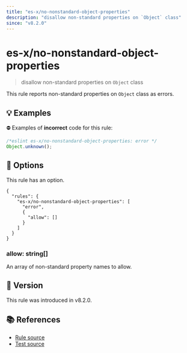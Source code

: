 ```yaml
---
title: "es-x/no-nonstandard-object-properties"
description: "disallow non-standard properties on `Object` class"
since: "v8.2.0"
---
```


# es-x/no-nonstandard-object-properties
> disallow non-standard properties on `Object` class

This rule reports non-standard properties on `Object` class as errors.

## 💡 Examples

⛔ Examples of **incorrect** code for this rule:

<eslint-playground type="bad">

```js
/*eslint es-x/no-nonstandard-object-properties: error */
Object.unknown();
```

</eslint-playground>

## 🔧 Options

This rule has an option.

```jsonc
{
  "rules": {
    "es-x/no-nonstandard-object-properties": [
      "error",
      {
        "allow": []
      }
    ]
  }
}
```

### allow: string[]

An array of non-standard property names to allow.

## 🚀 Version

This rule was introduced in v8.2.0.

## 📚 References

- [Rule source](https://github.com/eslint-community/eslint-plugin-es-x/blob/master/lib/rules/no-nonstandard-object-properties.js)
- [Test source](https://github.com/eslint-community/eslint-plugin-es-x/blob/master/tests/lib/rules/no-nonstandard-object-properties.js)
